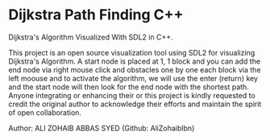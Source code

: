 # Dijkstra Path Finding C++
Dijkstra's Algorithm Visualized With SDL2 in C++.

This project is an open source visualization tool using SDL2 for visualizing Dijkstra's Algorithm. A start node is placed at 1, 1 block and you can add the end node via right mouse click and 
obstacles one by one each block via the left moouse and to activate the algorithm, we will use the enter (return) key and the start node will then look for the end node with the shortest path.
Anyone integrating or enhancing their or this project is kindly requested to credit the original author to acknowledge their efforts and maintain the spirit of open collaboration.


Author: ALI ZOHAIB ABBAS SYED (Github: AliZohaibIbn)

